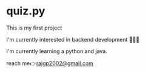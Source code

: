 # quiz.py
This is my first project

I'm currently interested in backend development 👨🏻‍💻

I'm currently learning a python and java.

  reach me👉rajgp2002@gmail.com
